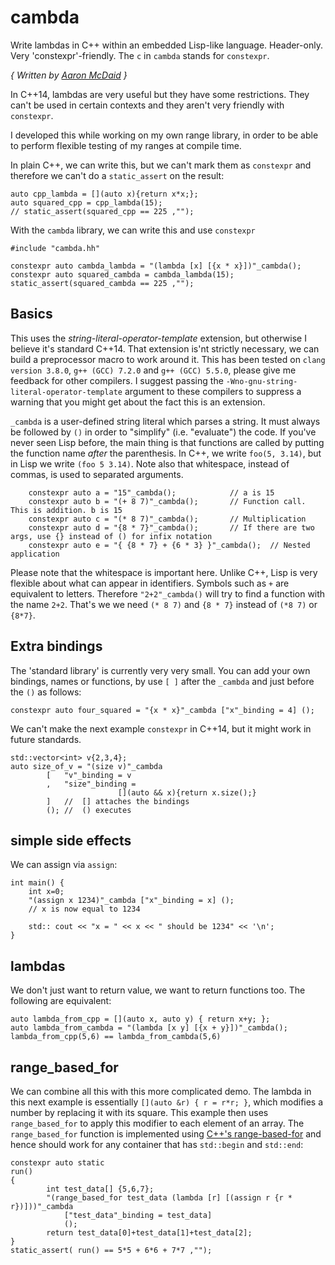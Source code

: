 # cambda
Write lambdas in C++ within an embedded Lisp-like language. Header-only. Very 'constexpr'-friendly. The `c` in `cambda` stands for `constexpr`.

*{ Written by [Aaron McDaid](https://aaronmcdaid.github.io/) }*

In C++14, lambdas are very useful but they have some restrictions. They can't be used in certain contexts and they aren't very friendly with `constexpr`.

I developed this while working on my own range library, in order to be able to perform flexible testing of my ranges at compile time.

In plain C++, we can write this, but we can't mark them as `constexpr` and therefore we can't do a `static_assert` on the result:

```
auto cpp_lambda = [](auto x){return x*x;};
auto squared_cpp = cpp_lambda(15);
// static_assert(squared_cpp == 225 ,"");
```

With the `cambda` library, we can write this and use `constexpr`

```
#include "cambda.hh"

constexpr auto cambda_lambda = "(lambda [x] [{x * x}])"_cambda();
constexpr auto squared_cambda = cambda_lambda(15);
static_assert(squared_cambda == 225 ,"");
```

## Basics

This uses the *string-literal-operator-template* extension, but otherwise I believe it's standard C++14.
That extension is'nt strictly necessary, we can build a preprocessor macro to work around it.
This has been tested on `clang version 3.8.0`, `g++ (GCC) 7.2.0` and `g++ (GCC) 5.5.0`, please give me feedback for other compilers.
I suggest passing the `-Wno-gnu-string-literal-operator-template` argument to these compilers to suppress a warning that you
might get about the fact this is an extension.

`_cambda` is a user-defined string literal which parses a string. It must always be followed by `()` in order to "simplify" (i.e. "evaluate") the code.
If you've never seen Lisp before, the main thing is that functions are called by putting the function name *after* the parenthesis.
In C++, we write `foo(5, 3.14)`, but in Lisp we write `(foo 5 3.14)`. Note also that whitespace, instead of commas, is used to separated arguments.

```
    constexpr auto a = "15"_cambda();            // a is 15
    constexpr auto b = "(+ 8 7)"_cambda();       // Function call. This is addition. b is 15
    constexpr auto c = "(* 8 7)"_cambda();       // Multiplication
    constexpr auto d = "{8 * 7}"_cambda();       // If there are two args, use {} instead of () for infix notation
    constexpr auto e = "{ {8 * 7} + {6 * 3} }"_cambda();  // Nested application
```

Please note that the whitespace is important here. Unlike C++, Lisp is very flexible about what can appear in identifiers.
Symbols such as `+` are equivalent to letters.
Therefore `"2+2"_cambda()` will try to find a function with the name `2+2`.
That's we we need `(* 8 7)` and `{8 * 7}` instead of `(*8 7)` or `{8*7}`.

## Extra bindings

The 'standard library' is currently very very small. You can add your own bindings, names or functions, by
use `[ ]` after the `_cambda` and just before the `()` as follows:

```
constexpr auto four_squared = "{x * x}"_cambda ["x"_binding = 4] ();
```

We can't make the next example `constexpr` in C++14, but it might work in future
standards.

```
std::vector<int> v{2,3,4};
auto size_of_v = "(size v)"_cambda
        [   "v"_binding = v
        ,   "size"_binding =
                        [](auto && x){return x.size();}
        ]   //  [] attaches the bindings
        (); //  () executes
```

## simple side effects

We can assign via `assign`:

```
int main() {
    int x=0;
    "(assign x 1234)"_cambda ["x"_binding = x] ();
    // x is now equal to 1234

    std:: cout << "x = " << x << " should be 1234" << '\n';
}
```

## lambdas

We don't just want to return value, we want to return functions too.
The following are equivalent:

```
auto lambda_from_cpp = [](auto x, auto y) { return x+y; };
auto lambda_from_cambda = "(lambda [x y] [{x + y}])"_cambda();
lambda_from_cpp(5,6) == lambda_from_cambda(5,6)
```

## range_based_for
We can combine all this with this more complicated demo. The lambda in this
next example is essentially `[](auto &r) { r = r*r; }`, which modifies a
number by replacing it with its square.
This example then uses `range_based_for` to apply this modifier to each
element of an array.
The `range_based_for` function is implemented using [C++'s range-based-for](http://en.cppreference.com/w/cpp/language/range-for)
and hence should work for any container that has `std::begin` and `std::end`:

```
constexpr auto static
run()
{
        int test_data[] {5,6,7};
        "(range_based_for test_data (lambda [r] [(assign r {r * r})]))"_cambda
            ["test_data"_binding = test_data]
            ();
        return test_data[0]+test_data[1]+test_data[2];
}
static_assert( run() == 5*5 + 6*6 + 7*7 ,"");
```
